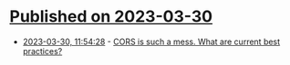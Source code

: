 # [Published on 2023-03-30](index.md)

* [2023-03-30, 11:54:28](https://lobste.rs/s/2qr2nf/cors_is_such_mess_what_are_current_best) - [CORS is such a mess. What are current best practices?](https://lobste.rs/s/2qr2nf/cors_is_such_mess_what_are_current_best)
